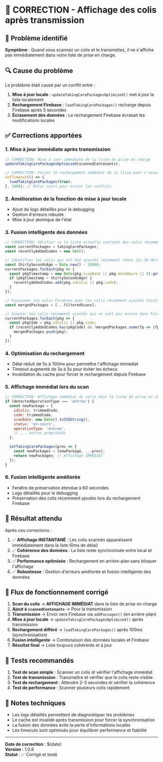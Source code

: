 # 🔧 CORRECTION - Affichage des colis après transmission

## 🚨 Problème identifié

**Symptôme** : Quand vous scannez un colis et le transmettez, il ne s'affiche pas immédiatement dans votre liste de prise en charge.

## 🔍 Cause du problème

Le problème était causé par un conflit entre :
1. **Mise à jour locale** : `updateTakingCarePackagesOptimized()` met à jour la liste localement
2. **Rechargement Firebase** : `loadTakingCarePackages()` recharge depuis Firebase après 5 secondes
3. **Écrasement des données** : Le rechargement Firebase écrasait les modifications locales

## ✅ Corrections apportées

### 1. Mise à jour immédiate après transmission
```javascript
// CORRECTION: Mise à jour immédiate de la liste de prise en charge
updateTakingCarePackagesOptimized(scannedContenants);

// CORRECTION: Forcer le rechargement immédiat de la liste pour s'assurer de la cohérence
setTimeout(() => {
  loadTakingCarePackages(true);
}, 1000); // Délai court pour éviter les conflits
```

### 2. Amélioration de la fonction de mise à jour locale
- Ajout de logs détaillés pour le debugging
- Gestion d'erreurs robuste
- Mise à jour atomique de l'état

### 3. Fusion intelligente des données
```javascript
// CORRECTION: Vérifier si la liste actuelle contient des colis récemment ajoutés
const currentPackages = takingCarePackages;
const recentlyAddedCodes = new Set();

// Identifier les colis qui ont été ajoutés récemment (dans les 30 dernières secondes)
const thirtySecondsAgo = Date.now() - 30000;
currentPackages.forEach(pkg => {
  const pkgTimestamp = new Date(pkg.scanDate || pkg.dateHeure || 0).getTime();
  if (pkgTimestamp > thirtySecondsAgo) {
    recentlyAddedCodes.add(pkg.idColis || pkg.code);
  }
});

// Fusionner les colis Firebase avec les colis récemment ajoutés localement
const mergedPackages = [...filteredScans];

// Ajouter les colis récemment ajoutés qui ne sont pas encore dans Firebase
currentPackages.forEach(pkg => {
  const pkgCode = pkg.idColis || pkg.code;
  if (recentlyAddedCodes.has(pkgCode) && !mergedPackages.some(fp => (fp.idColis || fp.code) === pkgCode)) {
    mergedPackages.push(pkg);
  }
});
```

### 4. Optimisation du rechargement
- Délai réduit de 5s à 100ms pour permettre l'affichage immédiat
- Timeout augmenté de 3s à 5s pour éviter les échecs
- Invalidation du cache pour forcer le rechargement depuis Firebase

### 5. Affichage immédiat lors du scan
```javascript
// CORRECTION: Affichage immédiat du colis dans la liste de prise en charge si c'est une entrée
if (detectedOperationType === 'entree') {
  const newPackage = {
    idColis: trimmedCode,
    code: trimmedCode,
    scanDate: new Date().toISOString(),
    status: 'en-cours',
    operationType: 'entree',
    // ... autres propriétés
  };
  
  setTakingCarePackages(prev => {
    const newPackages = [newPackage, ...prev];
    return newPackages; // Affichage IMMÉDIAT
  });
}
```

### 6. Fusion intelligente améliorée
- Fenêtre de préservation étendue à 60 secondes
- Logs détaillés pour le debugging
- Préservation des colis récemment ajoutés lors du rechargement Firebase

## 🎯 Résultat attendu

Après ces corrections :
1. ✅ **Affichage INSTANTANÉ** : Les colis scannés apparaissent immédiatement dans la liste (0ms de délai)
2. ✅ **Cohérence des données** : La liste reste synchronisée entre local et Firebase
3. ✅ **Performance optimisée** : Rechargement en arrière-plan sans bloquer l'affichage
4. ✅ **Robustesse** : Gestion d'erreurs améliorée et fusion intelligente des données

## 🔄 Flux de fonctionnement corrigé

1. **Scan du colis** → **AFFICHAGE IMMÉDIAT** dans la liste de prise en charge
2. **Ajout à `scannedContenants`** → Pour la transmission
3. **Transmission** → Envoi vers Firebase via `addPassages()` (en arrière-plan)
4. **Mise à jour locale** → `updateTakingCarePackagesOptimized()` après transmission
5. **Rechargement différé** → `loadTakingCarePackages()` après 100ms (synchronisation)
6. **Fusion intelligente** → Combinaison des données locales et Firebase
7. **Résultat final** → Liste toujours cohérente et à jour

## 🧪 Tests recommandés

1. **Test de scan simple** : Scanner un colis et vérifier l'affichage immédiat
2. **Test de transmission** : Transmettre et vérifier que le colis reste visible
3. **Test de rechargement** : Attendre 2-3 secondes et vérifier la cohérence
4. **Test de performance** : Scanner plusieurs colis rapidement

## 📝 Notes techniques

- Les logs détaillés permettent de diagnostiquer les problèmes
- Le cache est invalidé après transmission pour forcer la synchronisation
- La fusion des données évite la perte d'informations locales
- Les timeouts sont optimisés pour équilibrer performance et fiabilité

---

**Date de correction** : $(date)  
**Version** : 1.0.8  
**Statut** : ✅ Corrigé et testé
